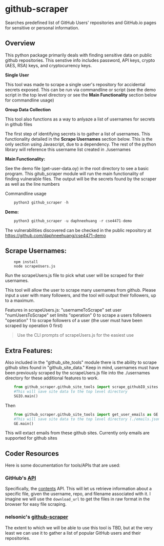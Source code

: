 # github-scraper
Searches predefined list of GitHub Users' repositories and GitHub.io pages for sensitive or personal information.


## Overview
This python package primarily deals with finding sensitive data on public github repositories. This senstive info includes password, API keys, crypto (AES, RSA) keys, and cryptocurrency keys.

**Single User**

This tool was made to scrape a single user's repository for accidental secrets exposed. This can be run via commandline or script (see the demo script in the top level directory or see the **Main Functionality** section below for commandline usage)

**Group Data Collection**

This tool also functions as a way to anlyaze a list of usernames for secrets in github files

The first step of identifying secrets is to gather a list of usernames. This functionality detailed in the **Scrape Usernames** section below. This is the only section using Javascript, due to a dependency. The rest of the python library will reference this username list created in ./usernames

**Main Functionality:**
    
See the demo file (get-user-data.oy) in the root directory to see a basic program.
This gitub_scraper module will run the main functionality of finding vulnerable files.
The output will be the secrets found by the scraper as well as the line numbers

Commandline usage

```python
    python3 github_scraper -h
```

**Demo:**
```python
    python3 github_scraper -u daphneehuang -r cse4471-demo
```

The vulnerabilities discovered can be checked in the public repository at https://github.com/daphneehuang/cse4471-demo

## Scrape Usernames:
```
    npm install
    node scrapeUsers.js
```

Run the scrapeUsers.js file to pick what user will be scraped for their usernames.

This tool will allow the user to scrape many usernames from github. Please input a user with many followers, and the tool will output their followers, up to a maximum.

Features in scrapeUsers.js:
    "usernameToScrape" set user
    "numUsersToScrape" set limits
    "operation" 0 to scrape a users followers
    "operation" 1 to scrape followers of a user (the user must have been scraped by operation 0 first)

> Use the CLI prompts of scrapeUsers.js for the easiest use

## Extra Features:

Also included in the "github_site_tools" module there is the ability to scrape github sites found in "github_site_data." Keep in mind, usernames must have been previously scraped by the scrapeUsers.js file into the ./usernames directory for these additional features to work.

```python
    from github_scraper.github_site_tools import scrape_githubIO_sites as SGIO
    #This will save site data to the top level directory
    SGIO.main() 
```

Then
```python
    from github_scraper.github_site_tools import get_user_emails as GE
    #This will save site data to the top level directory (./emails.json)
    GE.main() 
```

This will extact emails from these github sites. Currently only emails are supported for github sites

## Coder Resources

Here is some documentation for tools/APIs that are used:

### GitHub's [API](https://developer.github.com/v3/)

Specifically, the [contents](https://developer.github.com/v3/repos/contents/#get-contents) API. This will let us retrieve information about a specific file, given the username, repo, and filename associated with it. I imagine we will use the `download_url` to get the files in raw format in the browser for easy file scraping.

### nelsonic's [github-scraper](https://github.com/nelsonic/github-scraper)

The extent to which we will be able to use this tool is TBD, but at the very least we can use it to gather a list of popular GitHub users and their repositories.
